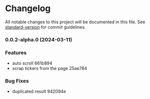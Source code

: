 # Changelog

All notable changes to this project will be documented in this file. See [standard-version](https://github.com/conventional-changelog/standard-version) for commit guidelines.

### 0.0.2-alpha.0 (2024-03-11)


### Features

* auto scroll 661b894
* scrap tickers from the page 25ae784


### Bug Fixes

* duplicated result 942094e
